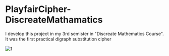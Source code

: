 # PlayfairCipher-DiscreateMathamatics
I develop this project in my 3rd semister in "Discreate Mathematics Course". It was the first practical digraph substitution cipher

![1](https://user-images.githubusercontent.com/113015136/201094883-8b940475-f2a9-404f-b181-ace7187b99cb.PNG)
